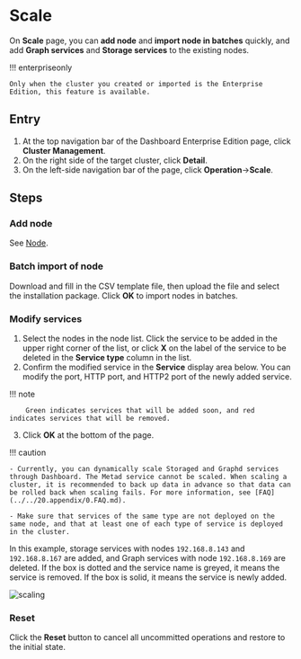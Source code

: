 # Scale

On **Scale** page, you can **add node** and **import node in batches** quickly, and add **Graph services** and **Storage services** to the existing nodes.

!!! enterpriseonly 

    Only when the cluster you created or imported is the Enterprise Edition, this feature is available.

## Entry

1. At the top navigation bar of the Dashboard Enterprise Edition page, click **Cluster Management**.
2. On the right side of the target cluster, click **Detail**.
3. On the left-side navigation bar of the page, click **Operation**->**Scale**.

## Steps

### Add node

See [Node](node.md).

### Batch import of node

Download and fill in the CSV template file, then upload the file and select the installation package. Click **OK** to import nodes in batches.

### Modify services

1. Select the nodes in the node list. Click the service to be added in the upper right corner of the list, or click **X** on the label of the service to be deleted in the **Service type** column in the list.
2. Confirm the modified service in the **Service** display area below. You can modify the port, HTTP port, and HTTP2 port of the newly added service.

  !!! note

        Green indicates services that will be added soon, and red indicates services that will be removed.

3. Click **OK** at the bottom of the page.

!!! caution

    - Currently, you can dynamically scale Storaged and Graphd services through Dashboard. The Metad service cannot be scaled. When scaling a cluster, it is recommended to back up data in advance so that data can be rolled back when scaling fails. For more information, see [FAQ](../../20.appendix/0.FAQ.md).

    - Make sure that services of the same type are not deployed on the same node, and that at least one of each type of service is deployed in the cluster.

In this example, storage services with nodes `192.168.8.143` and `192.168.8.167` are added, and Graph services with node `192.168.8.169` are deleted. If the box is dotted and the service name is greyed, it means the service is removed. If the box is solid, it means the service is newly added.

![scaling](https://docs-cdn.nebula-graph.com.cn/figures/scaling-ds-2022_4-14_en.png)

### Reset

Click the **Reset** button to cancel all uncommitted operations and restore to the initial state.